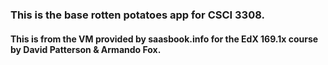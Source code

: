 ### This is the base rotten potatoes app for CSCI 3308.

#### This is from the VM provided by saasbook.info for the EdX 169.1x course by David Patterson & Armando Fox.


